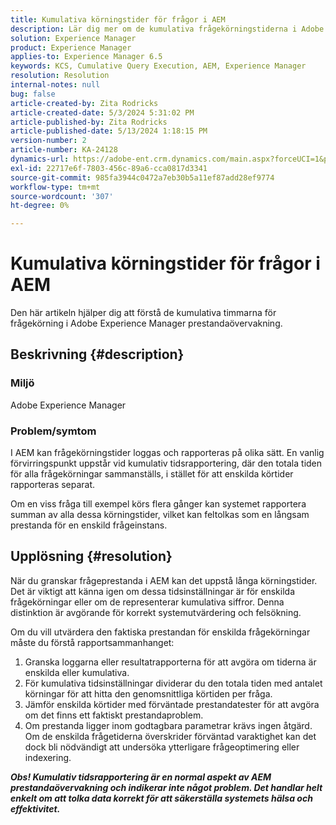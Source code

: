 ```yaml
---
title: Kumulativa körningstider för frågor i AEM
description: Lär dig mer om de kumulativa frågekörningstiderna i Adobe Experience Manager prestandaövervakning.
solution: Experience Manager
product: Experience Manager
applies-to: Experience Manager 6.5
keywords: KCS, Cumulative Query Execution, AEM, Experience Manager
resolution: Resolution
internal-notes: null
bug: false
article-created-by: Zita Rodricks
article-created-date: 5/3/2024 5:31:02 PM
article-published-by: Zita Rodricks
article-published-date: 5/13/2024 1:18:15 PM
version-number: 2
article-number: KA-24128
dynamics-url: https://adobe-ent.crm.dynamics.com/main.aspx?forceUCI=1&pagetype=entityrecord&etn=knowledgearticle&id=afe803e6-7209-ef11-9f8a-6045bd026dc7
exl-id: 22717e6f-7803-456c-89a6-cca0817d3341
source-git-commit: 985fa3944c0472a7eb30b5a11ef87add28ef9774
workflow-type: tm+mt
source-wordcount: '307'
ht-degree: 0%

---
```


# Kumulativa körningstider för frågor i AEM


Den här artikeln hjälper dig att förstå de kumulativa timmarna för frågekörning i Adobe Experience Manager prestandaövervakning.

## Beskrivning {#description}


### Miljö

Adobe Experience Manager



### Problem/symtom

I AEM kan frågekörningstider loggas och rapporteras på olika sätt. En vanlig förvirringspunkt uppstår vid kumulativ tidsrapportering, där den totala tiden för alla frågekörningar sammanställs, i stället för att enskilda körtider rapporteras separat.

Om en viss fråga till exempel körs flera gånger kan systemet rapportera summan av alla dessa körningstider, vilket kan feltolkas som en långsam prestanda för en enskild frågeinstans.


## Upplösning {#resolution}


När du granskar frågeprestanda i AEM kan det uppstå långa körningstider. Det är viktigt att känna igen om dessa tidsinställningar är för enskilda frågekörningar eller om de representerar kumulativa siffror. Denna distinktion är avgörande för korrekt systemutvärdering och felsökning.

Om du vill utvärdera den faktiska prestandan för enskilda frågekörningar måste du förstå rapportsammanhanget:

1. Granska loggarna eller resultatrapporterna för att avgöra om tiderna är enskilda eller kumulativa.
2. För kumulativa tidsinställningar dividerar du den totala tiden med antalet körningar för att hitta den genomsnittliga körtiden per fråga.
3. Jämför enskilda körtider med förväntade prestandatester för att avgöra om det finns ett faktiskt prestandaproblem.
4. Om prestanda ligger inom godtagbara parametrar krävs ingen åtgärd. Om de enskilda frågetiderna överskrider förväntad varaktighet kan det dock bli nödvändigt att undersöka ytterligare frågeoptimering eller indexering.


<b>*Obs! Kumulativ tidsrapportering är en normal aspekt av AEM prestandaövervakning och indikerar inte något problem. Det handlar helt enkelt om att tolka data korrekt för att säkerställa systemets hälsa och effektivitet.</b>*
